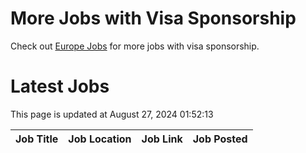 # More Jobs with Visa Sponsorship

Check out [Europe Jobs](https://github.com/sureshparimi/europejobs#latest-jobs) for more jobs with visa sponsorship.

# Latest Jobs

This page is updated at August 27, 2024 01:52:13

| Job Title | Job Location | Job Link | Job Posted |
| --- | --- | --- | --- |
